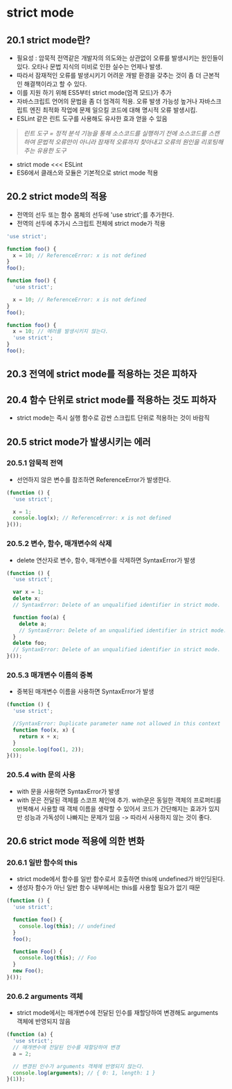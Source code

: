 # strict mode

## 20.1 strict mode란?
- 필요성 : 암묵적 전역같은 개발자의 의도와는 상관없이 오류를 발생시키는 원인들이 있다. 오타나 문법 지식의 미비로 인한 실수는 언제나 발생.
- 따라서 잠재적인 오류를 발생시키기 어려운 개발 환경을 갖추는 것이 좀 더 근본적인 해결책이라고 할 수 있다.
- 이를 지원 하기 위해 ES5부터 strict mode(엄격 모드)가 추가
- 자바스크립트 언어의 문법을 좀 더 엄격히 적용. 오류 발생 가능성 높거나 자바스크립트 엔진 최적화 작업에 문제 일으킬 코드에 대해 명시적 오류 발생시킴.
- ESLint 같은 린트 도구를 사용해도 유사한 효과 얻을 수 있음
>_린트 도구 = 정적 분석 기능을 통해 소스코드를 실행하기 전에 소스코드를 스캔하여 문법적 오류만이 아니라 잠재적 오류까지 찾아내고 오류의 원인을 리포팅해주는 유용한 도구_
- strict mode <<< ESLint
- ES6에서 클래스와 모듈은 기본적으로 strict mode 적용

## 20.2 strict mode의 적용
- 전역의 선두 또는 함수 몸체의 선두에 'use strict';를 추가한다.
- 전역의 선두에 추가시 스크립트 전체에 strict mode가 적용
```javascript
'use strict';

function foo() {
  x = 10; // ReferenceError: x is not defined
}
foo();
```
```javascript
function foo() {
  'use strict';

  x = 10; // ReferenceError: x is not defined
}
foo();
```
```javascript
function foo() {
  x = 10; // 에러를 발생시키지 않는다.
  'use strict';
}
foo();
```

## 20.3 전역에 strict mode를 적용하는 것은 피하자
## 20.4 함수 단위로 strict mode를 적용하는 것도 피하자
- strict mode는 즉시 실행 함수로 감싼 스크립트 단위로 적용하는 것이 바람직
## 20.5 strict mode가 발생시키는 에러
### 20.5.1 암묵적 전역
- 선언하지 않은 변수를 참조하면 ReferenceError가 발생한다.
```javascript
(function () {
  'use strict';

  x = 1;
  console.log(x); // ReferenceError: x is not defined
}());
```

### 20.5.2 변수, 함수, 매개변수의 삭제
- delete 연산자로 변수, 함수, 매개변수를 삭제하면 SyntaxError가 발생
```javascript
(function () {
  'use strict';

  var x = 1;
  delete x;
  // SyntaxError: Delete of an unqualified identifier in strict mode.

  function foo(a) {
    delete a;
    // SyntaxError: Delete of an unqualified identifier in strict mode.
  }
  delete foo;
  // SyntaxError: Delete of an unqualified identifier in strict mode.
}());
```

### 20.5.3 매개변수 이름의 중복
- 중복된 매개변수 이름을 사용하면 SyntaxError가 발생
```javascript
(function () {
  'use strict';

  //SyntaxError: Duplicate parameter name not allowed in this context
  function foo(x, x) {
    return x + x;
  }
  console.log(foo(1, 2));
}());
```

### 20.5.4 with 문의 사용
- with 문을 사용하면 SyntaxError가 발생
- with 문은 전달된 객체를 스코프 체인에 추가. with문은 동일한 객체의 프로퍼티를 반복해서 사용할 때 객체 이름을 생략할 수 있어서 코드가 간단해지는 효과가 있지만 성능과 가독성이 나빠지는 문제가 있음 -> 따라서 사용하지 않는 것이 좋다.

## 20.6 strict mode 적용에 의한 변화
### 20.6.1 일반 함수의 this
- strict mode에서 함수를 일반 함수로서 호출하면 this에 undefined가 바인딩된다.
- 생성자 함수가 아닌 일반 함수 내부에서는 this를 사용할 필요가 없기 때문
```javascript
(function () {
  'use strict';

  function foo() {
    console.log(this); // undefined
  }
  foo();

  function Foo() {
    console.log(this); // Foo
  }
  new Foo();
}());
```

### 20.6.2 arguments 객체
- strict mode에서는 매개변수에 전달된 인수를 재할당하여 변경해도 arguments 객체에 반영되지 않음
```javascript
(function (a) {
  'use strict';
  // 매개변수에 전달된 인수를 재할당하여 변경
  a = 2;

  // 변경된 인수가 arguments 객체에 반영되지 않는다.
  console.log(arguments); // { 0: 1, length: 1 }
}(1));
```